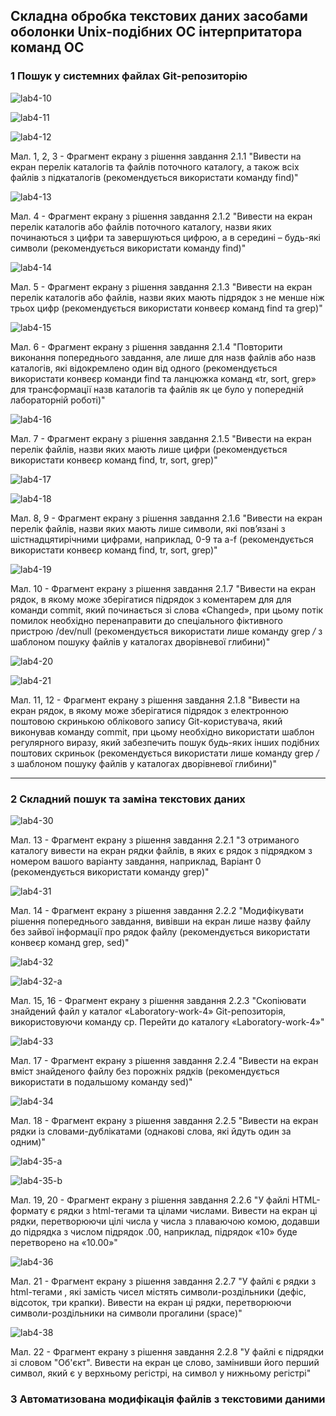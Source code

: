 ## Складна обробка текстових даних засобами оболонки Unix-подібних ОС інтерпритатора команд ОС ##


### 1 Пошук у системних файлах Git-репозиторію ###


![lab4-10](https://github.com/oleksandrblazhko/ai-diduh/assets/115537945/663a7ee2-2e5c-4721-be43-365c2c02ced1)

![lab4-11](https://github.com/oleksandrblazhko/ai-diduh/assets/115537945/2cae18ae-ef3b-4620-90c5-86ebe07f462c)

![lab4-12](https://github.com/oleksandrblazhko/ai-diduh/assets/115537945/8a781e2f-f7ee-4857-947e-ab4432ac5c16)


Мал. 1, 2, 3 - Фрагмент екрану з рішення завдання 2.1.1 "Вивести на екран перелік каталогів та файлів поточного каталогу, а також всіх файлів з підкаталогів (рекомендується використати команду find)"

![lab4-13](https://github.com/oleksandrblazhko/ai-diduh/assets/115537945/288fbad2-9322-49f3-98e4-0613ece9bbce)

Мал. 4 - Фрагмент екрану з рішення завдання 2.1.2 "Вивести на екран перелік каталогів або файлів поточного каталогу, назви яких починаються з цифри та завершуються цифрою, а в середині – будь-які символи (рекомендується використати команду find)"

![lab4-14](https://github.com/oleksandrblazhko/ai-diduh/assets/115537945/827083e4-d590-45fa-b946-a40c230b2d3a)

Мал. 5 - Фрагмент екрану з рішення завдання 2.1.3 "Вивести на екран перелік каталогів або файлів, назви яких мають підрядок з не менше ніж трьох цифр (рекомендується використати конвеєр команд find та grep)"

![lab4-15](https://github.com/oleksandrblazhko/ai-diduh/assets/115537945/d5cc8a72-d45c-4ae0-8bb0-0efa91b09b7f)

Мал. 6 - Фрагмент екрану з рішення завдання 2.1.4 "Повторити виконання попереднього завдання, але лише для назв файлів або назв каталогів, які відокремлено один від одного (рекомендується використати конвеєр команди find та ланцюжка команд «tr, sort, grep» для трансформації назв каталогів та файлів як це було у попередній лабораторній роботі)"

![lab4-16](https://github.com/oleksandrblazhko/ai-diduh/assets/115537945/f3e3071e-b70b-43d1-8883-b81dfd54a898)

Мал. 7 - Фрагмент екрану з рішення завдання 2.1.5 "Вивести на екран перелік файлів, назви яких мають лише цифри (рекомендується використати конвеєр команд find, tr, sort, grep)"

![lab4-17](https://github.com/oleksandrblazhko/ai-diduh/assets/115537945/6e207047-6716-45c0-83a6-0511911c5c1f)

![lab4-18](https://github.com/oleksandrblazhko/ai-diduh/assets/115537945/8eaa57e3-9932-4ebe-80cd-39541dd5437b)

Мал. 8, 9 - Фрагмент екрану з рішення завдання 2.1.6 "Вивести на екран перелік файлів, назви яких мають лише символи, які пов’язані з шістнадцятирічними цифрами, наприклад, 0-9 та a-f (рекомендується використати конвеєр команд find, tr, sort, grep)"

![lab4-19](https://github.com/oleksandrblazhko/ai-diduh/assets/115537945/beeba80e-cffb-46c9-982c-dd7512693d57)

Мал. 10 - Фрагмент екрану з рішення завдання 2.1.7 "Вивести на екран рядок, в якому може зберігатися підрядок з коментарем для для команди commit, який починається зі слова «Changed», при цьому потік помилок необхідно перенаправити до спеціального фіктивного пристрою /dev/null (рекомендується використати лише команду grep */* з шаблоном пошуку файлів у каталогах дворівневої глибини)"

![lab4-20](https://github.com/oleksandrblazhko/ai-diduh/assets/115537945/493d677d-a179-4fd9-af14-cd497deaf88b)

![lab4-21](https://github.com/oleksandrblazhko/ai-diduh/assets/115537945/3dcddd83-7bf7-4659-93ea-394a07d417c6)

Мал. 11, 12 - Фрагмент екрану з рішення завдання 2.1.8 "Вивести на екран рядок, в якому може зберігатися підрядок з електронною поштовою скринькою облікового запису Git-користувача, який виконував команду commit, при цьому необхідно використати шаблон регулярного виразу, який забезпечить пошук будь-яких інших подібних поштових скриньок (рекомендується використати лише команду grep */* з шаблоном пошуку файлів у каталогах дворівневої глибини)"

******************************************************************

### 2 Складний пошук та заміна текстових даних ###


![lab4-30](https://github.com/oleksandrblazhko/ai-diduh/assets/115537945/c3913548-1d4a-48d8-980b-c755658dda8b)

Мал. 13 - Фрагмент екрану з рішення завдання 2.2.1 "З отриманого каталогу вивести на екран рядки файлів, в яких є рядок з підрядком з номером вашого варіанту завдання, наприклад, Варіант 0 (рекомендується використати команду grep)"


![lab4-31](https://github.com/oleksandrblazhko/ai-diduh/assets/115537945/2376e91e-3427-4a7e-9db6-6cf0eba92a1b)

Мал. 14 - Фрагмент екрану з рішення завдання 2.2.2 "Модифікувати рішення попереднього завдання, вивівши на екран лише назву файлу без зайвої інформації про рядок файлу (рекомендується використати конвеєр команд grep, sed)"


![lab4-32](https://github.com/oleksandrblazhko/ai-diduh/assets/115537945/ed3d80e4-05b8-4f23-bff9-297fd9a73845)

![lab4-32-a](https://github.com/oleksandrblazhko/ai-diduh/assets/115537945/1a0b17c3-5081-4d25-8f50-34f9a36997df)

Мал. 15, 16 - Фрагмент екрану з рішення завдання 2.2.3 "Скопіювати знайдений файл у каталог «Laboratory-work-4» Git-репозиторія, використовуючи команду cp. Перейти до каталогу «Laboratory-work-4»"


![lab4-33](https://github.com/oleksandrblazhko/ai-diduh/assets/115537945/d426d78c-7f65-443c-9749-87bb34d2f161)

Мал. 17 - Фрагмент екрану з рішення завдання 2.2.4 "Вивести на екран вміст знайденого файлу без порожніх рядків (рекомендується використати в подальшому команду sed)"

![lab4-34](https://github.com/oleksandrblazhko/ai-diduh/assets/115537945/a18e4b78-70a3-4cb5-9bd2-b33cb9e68363)

Мал. 18 - Фрагмент екрану з рішення завдання 2.2.5 "Вивести на екран рядки із словами-дублікатами (однакові слова, які йдуть один за одним)"


![lab4-35-a](https://github.com/oleksandrblazhko/ai-diduh/assets/115537945/4d89c73b-5582-426d-ae74-2187552406ba)

![lab4-35-b](https://github.com/oleksandrblazhko/ai-diduh/assets/115537945/aacb91a4-08ad-4d56-bde0-c8103f329dd2)

Мал. 19, 20 - Фрагмент екрану з рішення завдання 2.2.6 "У файлі HTML-формату є рядки з html-тегами <td> та цілами числами. Вивести на екран ці рядки, перетворюючи цілі числа у числа з плаваючою комою, додавши до підрядка з числом підрядок .00, наприклад, підрядок «10» буде перетворено на «10.00»"


![lab4-36](https://github.com/oleksandrblazhko/ai-diduh/assets/115537945/e39713ab-fe7a-4812-b4e8-28c156be520b)

Мал. 21 - Фрагмент екрану з рішення завдання 2.2.7 "У файлі є рядки з html-тегами <td>, які замість чисел містять символи-роздільники (дефіс, відсоток, три крапки). Вивести на екран ці рядки, перетворюючи символи-роздільники на символи прогалини (space)"


![lab4-38](https://github.com/oleksandrblazhko/ai-diduh/assets/115537945/e65d3be7-4bef-48ff-8af5-c42e857feea5)

Мал. 22 - Фрагмент екрану з рішення завдання 2.2.8 "У файлі є підрядки зі словом "Об'єкт". Вивести на екран це слово, замінивши його перший символ, який є у верхньому регістрі, на символ у нижньому регістрі"

### 3 Автоматизована модифікація файлів з текстовими даними ###












